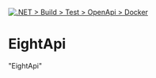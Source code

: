 [![.NET > Build > Test > OpenApi > Docker](https://github.com/kubeosx/EightApi/actions/workflows/pipeline.yaml/badge.svg)](https://github.com/kubeosx/EightApi/actions/workflows/pipeline.yaml)

# EightApi

"EightApi"


